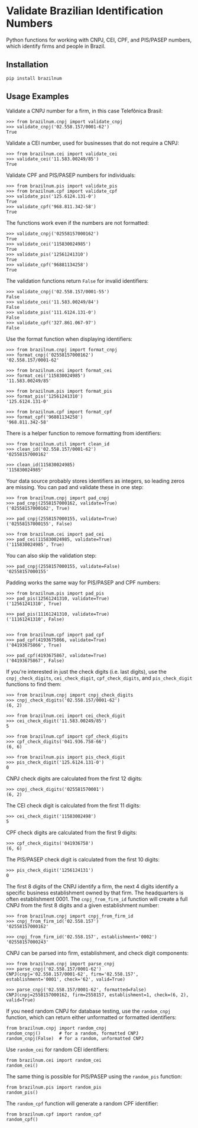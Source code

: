 Validate Brazilian Identification Numbers
=========================================

Python functions for working with CNPJ, CEI, CPF, and PIS/PASEP numbers, which
identify firms and people in Brazil.

Installation
------------

    pip install brazilnum

Usage Examples
--------------

Validate a CNPJ number for a firm, in this case Telefônica Brasil:

    >>> from brazilnum.cnpj import validate_cnpj
    >>> validate_cnpj('02.558.157/0001-62')
    True

Validate a CEI number, used for businesses that do not require a CNPJ:

    >>> from brazilnum.cei import validate_cei
    >>> validate_cei('11.583.00249/85')
    True

Validate CPF and PIS/PASEP numbers for individuals:

    >>> from brazilnum.pis import validate_pis
    >>> from brazilnum.cpf import validate_cpf
    >>> validate_pis('125.6124.131-0')
    True
    >>> validate_cpf('968.811.342-58')
    True

The functions work even if the numbers are not formatted:

    >>> validate_cnpj('02558157000162')
    True
    >>> validate_cei('115830024985')
    True
    >>> validate_pis('12561241310')
    True
    >>> validate_cpf('96881134258')
    True

The validation functions return ``False`` for invalid identifiers:

    >>> validate_cnpj('02.558.157/0001-55')
    False
    >>> validate_cei('11.583.00249/84')
    False
    >>> validate_pis('111.6124.131-0')
    False
    >>> validate_cpf('327.861.067-97')
    False

Use the format function when displaying identifiers:

    >>> from brazilnum.cnpj import format_cnpj
    >>> format_cnpj('02558157000162')
    '02.558.157/0001-62'

    >>> from brazilnum.cei import format_cei
    >>> format_cei('115830024985')
    '11.583.00249/85'

    >>> from brazilnum.pis import format_pis
    >>> format_pis('12561241310')
    '125.6124.131-0'

    >>> from brazilnum.cpf import format_cpf
    >>> format_cpf('96881134258')
    '968.811.342-58'

There is a helper function to remove formatting from identifiers:

    >>> from brazilnum.util import clean_id
    >>> clean_id('02.558.157/0001-62')
    '02558157000162'
   
    >>> clean_id(115830024985)
    '115830024985'

Your data source probably stores identifiers as integers, so leading
zeros are missing. You can pad and validate these in one step:

    >>> from brazilnum.cnpj import pad_cnpj
    >>> pad_cnpj(2558157000162, validate=True)
    ('02558157000162', True)
    
    >>> pad_cnpj(2558157000155, validate=True)
    ('02558157000155', False)

    >>> from brazilnum.cei import pad_cei
    >>> pad_cei(115830024985, validate=True)
    ('115830024985', True)

You can also skip the validation step:

    >>> pad_cnpj(2558157000155, validate=False)
    '02558157000155'

Padding works the same way for PIS/PASEP and CPF numbers:

    >>> from brazilnum.pis import pad_pis
    >>> pad_pis(12561241310, validate=True)
    ('12561241310', True)

    >>> pad_pis(11161241310, validate=True)
    ('11161241310', False)


    >>> from brazilnum.cpf import pad_cpf
    >>> pad_cpf(4193675866, validate=True)
    ('04193675866', True)

    >>> pad_cpf(4193675867, validate=True)
    ('04193675867', False)

If you're interested in just the check digits (i.e. last digits), use the
``cnpj_check_digits``, ``cei_check_digit``, ``cpf_check_digits``, and
``pis_check_digit`` functions to find them:

    >>> from brazilnum.cnpj import cnpj_check_digits
    >>> cnpj_check_digits('02.558.157/0001-62')
    (6, 2)

    >>> from brazilnum.cei import cei_check_digit
    >>> cei_check_digit('11.583.00249/85')
    5

    >>> from brazilnum.cpf import cpf_check_digits
    >>> cpf_check_digits('041.936.758-66')
    (6, 6)

    >>> from brazilnum.pis import pis_check_digit
    >>> pis_check_digit('125.6124.131-0')
    0

CNPJ check digits are calculated from the first 12 digits:

    >>> cnpj_check_digits('025581570001')
    (6, 2)

The CEI check digit is calculated from the first 11 digits:

    >>> cei_check_digit('11583002498')
    5

CPF check digits are calculated from the first 9 digits:

    >>> cpf_check_digits('041936758')
    (6, 6)

The PIS/PASEP check digit is calculated from the first 10 digits:

    >>> pis_check_digit('1256124131')
    0

The first 8 digits of the CNPJ identify a firm, the next 4 digits identify a
specific business establishment owned by that firm.  The headquarters is often
establishment 0001.  The ``cnpj_from_firm_id`` function will create a full CNPJ
from the first 8 digits and a given establishment number:

    >>> from brazilnum.cnpj import cnpj_from_firm_id
    >>> cnpj_from_firm_id('02.558.157')
    '02558157000162'

    >>> cnpj_from_firm_id('02.558.157', establishment='0002')
    '02558157000243'

CNPJ can be parsed into firm, establishment, and check digit components:

    >>> from brazilnum.cnpj import parse_cnpj
    >>> parse_cnpj('02.558.157/0001-62')
    CNPJ(cnpj='02.558.157/0001-62', firm='02.558.157', establishment='0001', check='62', valid=True)

    >>> parse_cnpj('02.558.157/0001-62', formatted=False)
    CNPJ(cnpj=2558157000162, firm=2558157, establishment=1, check=(6, 2), valid=True)

If you need random CNPJ for database testing, use the ``random_cnpj`` function,
which can return either unformatted or formatted identifiers:

    from brazilnum.cnpj import random_cnpj
    random_cnpj()       # for a random, formatted CNPJ
    random_cnpj(False)  # for a random, unformatted CNPJ

Use ``random_cei`` for random CEI identifiers:

    from brazilnum.cei import random_cei
    random_cei()

The same thing is possible for PIS/PASEP using the ``random_pis`` function:

    from brazilnum.pis import random_pis
    random_pis()

The ``random_cpf`` function will generate a random CPF identifier:

    from brazilnum.cpf import random_cpf
    random_cpf()

